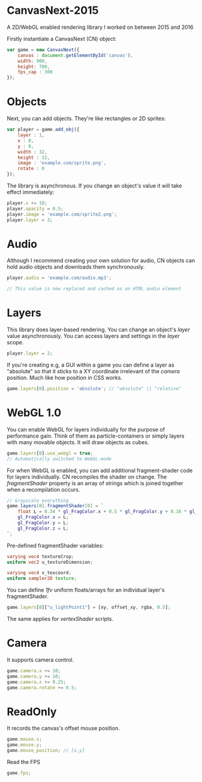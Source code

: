 # CanvasNext-2015
A 2D/WebGL enabled rendering library I worked on between 2015 and 2016

Firstly instantiate a CanvasNext (CN) object:

```javascript
var game = new CanvasNext({
    canvas : document.getElementById('canvas'),
    width: 900,
    height: 700,
    fps_cap : 300
});
```

# Objects
Next, you can add objects. They're like rectangles or 2D sprites:

```javascript
var player = game.add_obj({
    layer : 1,
    x : 0,
    y : 0,
    width : 32,
    height : 32,
    image : 'example.com/sprite.png',
    rotate : 0
});
```

The library is asynchronous. If you change an object's value it will take effect immediately:

```javascript
player.x += 10;
player.opacity = 0.5;
player.image = 'example.com/sprite2.png';
player.layer = 2;
```

# Audio
Although I recommend creating your own solution for audio, CN objects can hold audio objects and downloads them synchronously.

```javascript
player.audio = 'example.com/audio.mp3';

// This value is now replaced and cached as an HTML audio element
```

# Layers
This library does layer-based rendering. You can change an object's *layer* value asynchronously. You can access layers and settings in the *layer* scope. 

```javascript
player.layer = 2;
```

If you're creating e.g, a GUI within a game you can define a layer as "absolute" so that it sticks to a XY coordinate irrelevant of the *camera* position. Much like how position in CSS works.

```javascript
game.layers[0].position = 'absolute'; // "absolute" || "relative"
```

# WebGL 1.0
You can enable WebGL for layers individually for the purpose of performance gain. Think of them as particle-containers or simply layers with many movable objects. It will draw objects as cubes.

```javascript
game.layers[0].use_webgl = true;
// Automatically switched to WebGL-mode
```
For when WebGL is enabled, you can add additional fragment-shader code for layers individually. CN recompiles the shader on change. The *fragmentShader* property is an array of strings which is joined together when a recompilation occurs.

```GLSL
// Grayscale everything
game.layers[0].fragmentShader[0] = `
    float L = 0.34 * gl_FragColor.x + 0.5 * gl_FragColor.y + 0.16 * gl_FragColor.z;
    gl_FragColor.x = L;
    gl_FragColor.y = L;
    gl_FragColor.z = L;
`;
```
Pre-defined fragmentShader variables:

```GLSL
varying vec4 textureCrop;
uniform vec2 u_textureDimension;

varying vec4 v_texcoord;
uniform sampler2D texture;
```

You can define *1fv* uniform floats/arrays for an individual layer's fragmentShader. 

```javascript
game.layers[0]["u_lightPoint1"] = [xy, offset_xy, rgba, 0.5];
```

The same applies for *vertexShader* scripts.

# Camera
It supports camera control.

```javascript
game.camera.x += 10;
game.camera.y += 10;
game.camera.z += 0.25;
game.camera.rotate += 0.5;
```

# ReadOnly
It records the canvas's offset mouse position.

```javascript
game.mouse.x;
game.mouse.y;
game.mouse_position; // [x,y]
```

Read the FPS

```javascript
game.fps;
```
